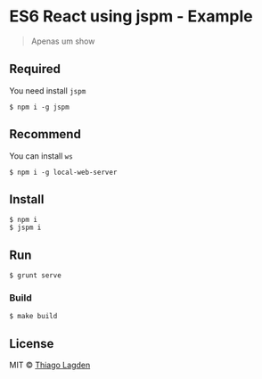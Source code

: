 # ES6 React using jspm - Example

> Apenas um show


## Required

You need install `jspm`

```
$ npm i -g jspm
```


## Recommend

You can install `ws`

```
$ npm i -g local-web-server
```


## Install

```
$ npm i
$ jspm i
```


## Run

```
$ grunt serve
```


### Build

```
$ make build
```


## License

MIT © [Thiago Lagden](http://lagden.in)
